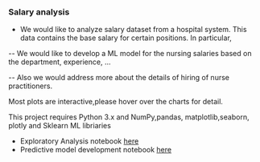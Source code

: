 ### Salary analysis

- We would like to analyze salary dataset from a hospital system. This data contains the base salary for certain positions. In particular,

-- We would like to develop a ML model for the nursing salaries based on the department, experience, ...

-- Also we would address more about the details of hiring of nurse practitioners.

Most plots are interactive,please hover over the charts for detail.

This project requires Python 3.x and NumPy,pandas, matplotlib,seaborn, plotly
and Sklearn ML libriaries

- Exploratory Analysis notebook [here](https://nbviewer.jupyter.org/github/leinada/Business/blob/master/salaryAnalysis/salaryAnalysis_EDA.html)
- Predictive model development  notebook [here](https://nbviewer.jupyter.org/github/leinada/Business/blob/master/salaryAnalysis/salaryAnalysis_ml.html)